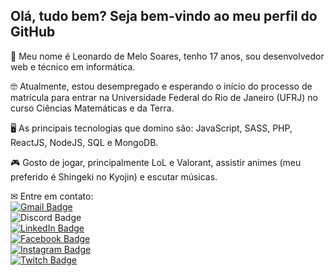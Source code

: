 ## Olá, tudo bem? Seja bem-vindo ao meu perfil do GitHub

<p>
💬 Meu nome é Leonardo de Melo Soares, tenho 17 anos, sou desenvolvedor web e técnico em informática.
  
🤓 Atualmente, estou desempregado e esperando o início do processo de matrícula para entrar na Universidade Federal do Rio de Janeiro (UFRJ) no curso Ciências Matemáticas e da Terra.

🖥 As principais tecnologias que domino são: JavaScript, SASS, PHP, ReactJS, NodeJS, SQL e MongoDB.

🎮 Gosto de jogar, principalmente LoL e Valorant, assistir animes (meu preferido é Shingeki no Kyojin) e escutar músicas.

✉ Entre em contato: <br />
[![Gmail Badge](https://img.shields.io/badge/devleo.contato@gmail.com-D14836?style=flat-square&logo=Gmail&logoColor=white&link=mailto:devleo.contato@gmail.com)](mailto:devleo.contato@gmail.com) <br />
![Discord Badge](https://img.shields.io/badge/LeoBardo3179-7289DA?style=flat-square&logo=Discord&logoColor=white) <br />
[![LinkedIn Badge](https://img.shields.io/badge/leobardineo-0077B5?style=flat-square&logo=LinkedIn&logoColor=white&link=https://www.linkedin.com/in/leobardineo/)](https://www.linkedin.com/in/leobardineo/) <br />
[![Facebook Badge](https://img.shields.io/badge/leobardineo-1877F2?style=flat-square&logo=Facebook&logoColor=white&link=https://www.facebook.com/leobardineo/)](https://www.facebook.com/leobardineo) <br />
[![Instagram Badge](https://img.shields.io/badge/leobardineo-E4405F?style=flat-square&logo=Instagram&logoColor=white&link=https://www.instagram.com/leobardineo/)](https://www.instagram.com/leobardineo/) <br />
[![Twitch Badge](https://img.shields.io/badge/leobardineo-6441a5?style=flat-square&logo=Twitch&logoColor=white&link=https://www.twitch.tv/leobardineo)](https://www.twitch.tv/leobardineo) <br />
</p>
